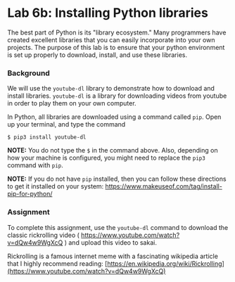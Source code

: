 # Lab 6b: Installing Python libraries

The best part of Python is its "library ecosystem."
Many programmers have created excellent libraries that you can easily incorporate into your own projects.
The purpose of this lab is to ensure that your python environment is set up properly to download, install, and use these libraries.

### Background

We will use the `youtube-dl` library to demonstrate how to download and install libraries.  `youtube-dl` is a library for downloading videos from youtube in order to play them on your own computer.

In Python, all libraries are downloaded using a command called `pip`.  Open up your terminal, and type the command

```
$ pip3 install youtube-dl
```

**NOTE:** You do not type the `$` in the command above.  Also, depending on how your machine is configured, you might need to replace the `pip3` command with `pip`.

**NOTE:** If you do not have `pip` installed, then you can follow these directions to get it installed on your system: https://www.makeuseof.com/tag/install-pip-for-python/

### Assignment

To complete this assignment, use the `youtube-dl` command to download the classic rickrolling video ( https://www.youtube.com/watch?v=dQw4w9WgXcQ ) and upload this video to sakai.

Rickrolling is a famous internet meme with a fascinating wikipedia article that I highly recommend reading: [https://en.wikipedia.org/wiki/Rickrolling](https://www.youtube.com/watch?v=dQw4w9WgXcQ)

